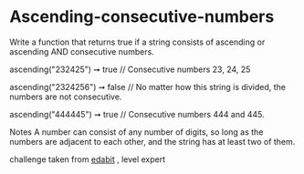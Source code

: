 # Ascending-consecutive-numbers
Write a function that returns true if a string consists of ascending or ascending AND consecutive numbers.

ascending("232425") ➞ true
// Consecutive numbers 23, 24, 25

ascending("2324256") ➞ false
// No matter how this string is divided, the numbers are not consecutive.

ascending("444445") ➞ true
// Consecutive numbers 444 and 445.

Notes
A number can consist of any number of digits, so long as the numbers are adjacent to each other, and the string has at least two of them.

challenge taken from [edabit](https://edabit.com/challenge/jN89tuARCFbtQm6vE) , level expert 

